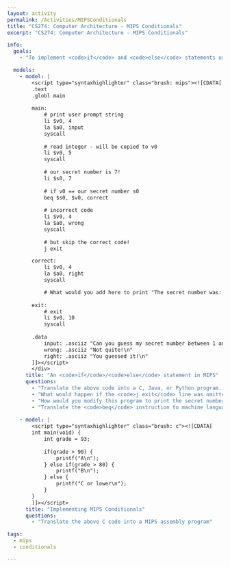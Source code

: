 ```yaml
---
layout: activity
permalink: /Activities/MIPSConditionals
title: "CS274: Computer Architecture - MIPS Conditionals"
excerpt: "CS274: Computer Architecture - MIPS Conditionals"

info:
  goals:
    - "To implement <code>if</code> and <code>else</code> statements using MIPS assembly."

  models:
    - model: |
        <script type="syntaxhighlighter" class="brush: mips"><![CDATA[        
        .text
        .globl main
         
        main:
            # print user prompt string
            li $v0, 4
            la $a0, input
            syscall    
            
            # read integer - will be copied to v0
            li $v0, 5
            syscall
            
            # our secret number is 7!
            li $s0, 7
            
            # if v0 == our secret number s0
            beq $s0, $v0, correct
            
            # incorrect code
            li $v0, 4
            la $a0, wrong
            syscall       
            
            # but skip the correct code!
            j exit

        correct:
            li $v0, 4
            la $a0, right
            syscall 

            # What would you add here to print "The secret number was: " followed by the integer 7, followed by a newline?
            
        exit:
            # exit
            li $v0, 10
            syscall  
            
        .data
            input: .asciiz "Can you guess my secret number between 1 and 10?  Enter it below\n"
            wrong: .asciiz "Not quite!\n"
            right: .asciiz "You guessed it!\n"   
        ]]></script>
        </div>
      title: "An <code>if</code>/<code>else</code> statement in MIPS"
      questions:
        - "Translate the above code into a C, Java, or Python program.  What does it do?"
        - "What would happen if the <code>j exit</code> line was omitted?"
        - "How would you modify this program to print the secret number using a syscall?"
        - "Translate the <code>beq</code> instruction to machine language."
        
    - model: |
        <script type="syntaxhighlighter" class="brush: c"><![CDATA[        
        int main(void) {
            int grade = 93;
            
            if(grade > 90) {
                printf("A\n");
            } else if(grade > 80) {
                printf("B\n");
            } else {
                printf("C or lower\n");
            }
        }
        ]]></script>
      title: "Implementing MIPS Conditionals"
      questions:
        - "Translate the above C code into a MIPS assembly program"        

tags:
  - mips
  - conditionals

---
```


